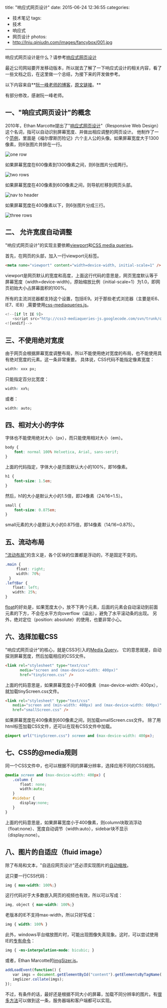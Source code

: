 title: "响应式网页设计"
date: 2015-06-24 12:36:55
categories: 
- 技术笔记
tags:
- 技术
- 响应式
- 网页设计
photos:
- http://lniu.qiniudn.com/images/fancybox/001.jpg

---

响应式网页设计是什么？请参考[响应式网页设计](https://zh.wikipedia.org/zh/%E5%93%8D%E5%BA%94%E5%BC%8F%E7%BD%91%E9%A1%B5%E8%AE%BE%E8%AE%A1)

最近公司网站要开发移动版本，所以就去了解了一下响应式设计的相关内容，看了一些文档之后，在这里做一个总结，为接下来的开发做参考。

以下内容来自**[阮一峰老师的博客](http://www.ruanyifeng.com/blog)，[原文链接](http://www.ruanyifeng.com/blog/2012/05/responsive_web_design.html)。**

有部分修改，感谢阮一峰老师。

## 一、"响应式网页设计"的概念

2010年，Ethan Marcotte提出了"[响应式网页设计](http://www.alistapart.com/articles/responsive-web-design/)"（Responsive Web Design）这个名词，指可以自动识别屏幕宽度、并做出相应调整的网页设计。
他制作了一个[范例](http://www.alistapart.com/d/responsive-web-design/ex/ex-site-flexible.html)，里面是《福尔摩斯历险记》六个主人公的头像。如果屏幕宽度大于1300像素，则6张图片并排在一行。

<!-- more -->

![one row](http://lniu.qiniudn.com/images/posts/2015062401.jpg)

如果屏幕宽度在600像素到1300像素之间，则6张图片分成两行。

![two rows](http://lniu.qiniudn.com/images/posts/2015062402.jpg)

如果屏幕宽度在400像素到600像素之间，则导航栏移到网页头部。

![nav to header](http://lniu.qiniudn.com/images/posts/2015062403.jpg)

如果屏幕宽度在400像素以下，则6张图片分成三行。

![three rows](http://lniu.qiniudn.com/images/posts/2015062404.jpg)

## 二、 允许宽度自动调整

"响应式网页设计"的实现主要依赖[viewport](https://developer.mozilla.org/en-US/docs/Mozilla/Mobile/Viewport_meta_tag)和[CSS media queries](https://developer.mozilla.org/en-US/docs/Web/Guide/CSS/Media_queries)。

首先，在网页的头部，加入一行viewport元标签。
```html
<meta name="viewport" content="width=device-width, initial-scale=1" />
```

viewport是网页默认的宽度和高度，上面这行代码的意思是，网页宽度默认等于屏幕宽度（width=device-width)，原始缩放比例（initial-scale=1）为1.0，即网页初始大小占屏幕面积的100%。

所有的主流浏览器都支持这个设置，包括IE9。对于那些老式浏览器（主要是IE6、IE7、IE8）,需要使用[css-mediaqueries.js](http://code.google.com/p/css3-mediaqueries-js/)。

```js
<!--[if lt IE 9]>
　　<script src="http://css3-mediaqueries-js.googlecode.com/svn/trunk/css3-mediaqueries.js"></script>
<![endif]-->
```

## 三、不使用绝对宽度

由于网页会根据屏幕宽度调整布局，所以不能使用绝对宽度的布局，也不能使用具有绝对宽度的元素。这一条非常重要。
具体说，CSS代码不能指定像素宽度：

```css
width: xxx px;
```

只能指定百分比宽度：

```css
width: xx%;
```

或者：

```css
width: auto;
```

## 四、相对大小的字体

字体也不能使用绝对大小（px），而只能使用相对大小（em）。

```css
body {
    font: normal 100% Helvetica, Arial, sans-serif;
}
```
上面的代码指定，字体大小是页面默认大小的100%，即16像素。

```css
h1 {
    font-size: 1.5em;
}
```

然后，h1的大小是默认大小的1.5倍，即24像素（24/16=1.5）。

```css
small {
    font-size: 0.875em;
}
```

small元素的大小是默认大小的0.875倍，即14像素（14/16=0.875）。

## 五、流动布局

["流动布局"](http://www.alistapart.com/articles/fluidgrids/)的含义是，各个区块的位置都是浮动的，不是固定不变的。

```css
.main {
　　　float: right;
　　　width: 70%; 
　}
.leftBar {
　　float: left;
　　width: 25%;
}
```

[float](http://designshack.net/articles/css/everything-you-never-knew-about-css-floats/)的好处是，如果宽度太小，放不下两个元素，后面的元素会自动滚动到前面元素的下方，不会在水平方向overflow（溢出），避免了水平滚动条的出现。
另外，绝对定位（position: absolute）的使用，也要非常小心。

## 六、选择加载CSS

"响应式网页设计"的核心，就是CSS3引入的[Media Query](http://www.w3.org/TR/CSS21/media.html)。
它的意思就是，自动探测屏幕宽度，然后加载相应的CSS文件。

```html
<link rel="stylesheet" type="text/css"
　　　　media="screen and (max-device-width: 400px)"
　　　　href="tinyScreen.css" />
```

上面的代码意思是，如果屏幕宽度小于400像素（max-device-width: 400px），就加载tinyScreen.css文件。

```html
<link rel="stylesheet" type="text/css"
　　media="screen and (min-width: 400px) and (max-device-width: 600px)"
　　href="smallScreen.css" />
```

如果屏幕宽度在400像素到600像素之间，则加载smallScreen.css文件。
除了用html标签加载CSS文件，还可以在现有CSS文件中加载。

```css
@import url("tinyScreen.css") screen and (max-device-width: 400px);
```

## 七、CSS的@media规则

同一个CSS文件中，也可以根据不同的屏幕分辨率，选择应用不同的CSS规则。

```css
@media screen and (max-device-width: 400px) {
　　.column {
　　　　float: none;
　　　　width:auto;
　　}
　　#sidebar {
　　　　display:none;
　　}
}
```

上面的代码意思是，如果屏幕宽度小于400像素，则column块取消浮动（float:none）、宽度自动调节（width:auto），sidebar块不显示（display:none）。

## 八、图片的自适应（fluid image）

除了布局和文本，"自适应网页设计"还必须实现图片的[自动缩放](http://unstoppablerobotninja.com/entry/fluid-images)。

这只要一行CSS代码：

```css
img { max-width: 100%;}
```

这行代码对于大多数嵌入网页的视频也有效，所以可以写成：

```css
img, object { max-width: 100%;}
```

老版本的IE不支持max-width，所以只好写成：

```css
img { width: 100% }
```

此外，windows平台缩放图片时，可能出现图像失真现象。这时，可以尝试使用IE的[专有命令](http://css-tricks.com/ie-fix-bicubic-scaling-for-images/)：

```css
img { -ms-interpolation-mode: bicubic; }
```

或者，Ethan Marcotte的[imgSizer.js](http://unstoppablerobotninja.com/demos/resize/imgSizer.js)。

```js
addLoadEvent(function() {
　　var imgs = document.getElementById("content").getElementsByTagName("img");
　　imgSizer.collate(imgs);
});
```

不过，有条件的话，最好还是根据不同大小的屏幕，加载不同分辨率的图片。有[很多方法](http://blog.cloudfour.com/responsive-imgs-part-2/)可以做到这一条，服务器端和客户端都可以实现。
